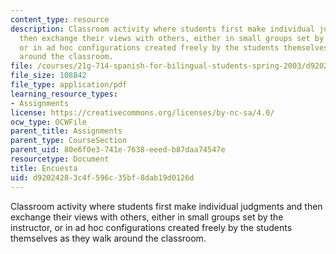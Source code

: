 ```yaml
---
content_type: resource
description: Classroom activity where students first make individual judgments and
  then exchange their views with others, either in small groups set by the instructor,
  or in ad hoc configurations created freely by the students themselves as they walk
  around the classroom.
file: /courses/21g-714-spanish-for-bilingual-students-spring-2003/d92024283c4f596c35bf8dab19d0126d_MIT21G_714S03_encuesta.pdf
file_size: 108842
file_type: application/pdf
learning_resource_types:
- Assignments
license: https://creativecommons.org/licenses/by-nc-sa/4.0/
ocw_type: OCWFile
parent_title: Assignments
parent_type: CourseSection
parent_uid: 80e6f0e3-741e-7638-eeed-b87daa74547e
resourcetype: Document
title: Encuesta
uid: d9202428-3c4f-596c-35bf-8dab19d0126d
---
```

Classroom activity where students first make individual judgments and then exchange their views with others, either in small groups set by the instructor, or in ad hoc configurations created freely by the students themselves as they walk around the classroom.